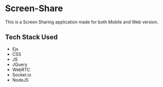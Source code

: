 # Screen-Share
This is a Screen Sharing application made for both Mobile and Web version.

## Tech Stack Used

- Ejs
- CSS 
- JS
- JQuery
- WebRTC
- Socket.io 
- NodeJS

